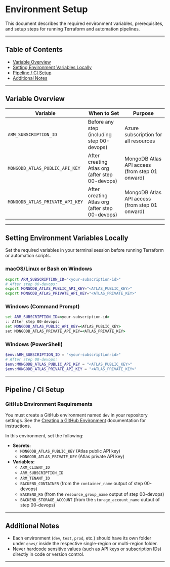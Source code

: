 # Environment Setup

This document describes the required environment variables, prerequisites, and setup steps for running Terraform and automation pipelines.

---

## Table of Contents

- [Variable Overview](#variable-overview)
- [Setting Environment Variables Locally](#setting-environment-variables-locally)
- [Pipeline / CI Setup](#pipeline--ci-setup)
- [Additional Notes](#additional-notes)

---

## Variable Overview

| Variable                        | When to Set                                      | Purpose                                       |
|----------------------------------|--------------------------------------------------|-----------------------------------------------|
| `ARM_SUBSCRIPTION_ID`            | Before any step (including step 00-devops)        | Azure subscription for all resources          |
| `MONGODB_ATLAS_PUBLIC_API_KEY`   | After creating Atlas org (after step 00-devops)   | MongoDB Atlas API access (from step 01 onward)|
| `MONGODB_ATLAS_PRIVATE_API_KEY`  | After creating Atlas org (after step 00-devops)   | MongoDB Atlas API access (from step 01 onward)|

---

## Setting Environment Variables Locally

Set the required variables in your terminal session before running Terraform or automation scripts.

### macOS/Linux or Bash on Windows

```bash
export ARM_SUBSCRIPTION_ID="<your-subscription-id>"
# After step 00-devops:
export MONGODB_ATLAS_PUBLIC_API_KEY="<ATLAS_PUBLIC_KEY>"
export MONGODB_ATLAS_PRIVATE_API_KEY="<ATLAS_PRIVATE_KEY>"
```

### Windows (Command Prompt)

```bat
set ARM_SUBSCRIPTION_ID=<your-subscription-id>
:: After step 00-devops:
set MONGODB_ATLAS_PUBLIC_API_KEY=<ATLAS_PUBLIC_KEY>
set MONGODB_ATLAS_PRIVATE_API_KEY=<ATLAS_PRIVATE_KEY>
```

### Windows (PowerShell)

```powershell
$env:ARM_SUBSCRIPTION_ID = "<your-subscription-id>"
# After step 00-devops:
$env:MONGODB_ATLAS_PUBLIC_API_KEY = "<ATLAS_PUBLIC_KEY>"
$env:MONGODB_ATLAS_PRIVATE_API_KEY = "<ATLAS_PRIVATE_KEY>"
```

---

## Pipeline / CI Setup

### GitHub Environment Requirements

You must create a GitHub environment named `dev` in your repository settings. See the [Creating a GitHub Environment](https://docs.github.com/en/actions/how-tos/deploy/configure-and-manage-deployments/manage-environments#creating-an-environment) documentation for instructions.

In this environment, set the following:

- **Secrets:**
  - `MONGODB_ATLAS_PUBLIC_KEY` (Atlas public API key)
  - `MONGODB_ATLAS_PRIVATE_KEY` (Atlas private API key)
- **Variables:**
  - `ARM_CLIENT_ID`
  - `ARM_SUBSCRIPTION_ID`
  - `ARM_TENANT_ID`
  - `BACKEND_CONTAINER` (from the `container_name` output of step 00-devops)
  - `BACKEND_RG` (from the `resource_group_name` output of step 00-devops)
  - `BACKEND_STORAGE_ACCOUNT` (from the `storage_account_name` output of step 00-devops)

---

## Additional Notes

- Each environment (`dev`, `test`, `prod`, etc.) should have its own folder under `envs/` inside the respective single-region or multi-region folder.
- Never hardcode sensitive values (such as API keys or subscription IDs) directly in code or version control.

---
